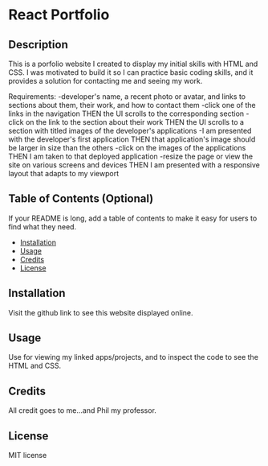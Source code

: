 # React Portfolio

## Description

This is a porfolio website I created to display my initial skills with HTML and CSS. I was motivated to build it so I can practice basic coding skills, and it provides a solution for contacting me and seeing my work.

Requirements:
 -developer's name, a recent photo or avatar, and links to sections about them, their work, and how to contact them
 -click one of the links in the navigation THEN the UI scrolls to the corresponding section
 -click on the link to the section about their work THEN the UI scrolls to a section with titled images of the developer's applications
 -I am presented with the developer's first application THEN that application's image should be larger in size than the others
 -click on the images of the applications THEN I am taken to that deployed application
 -resize the page or view the site on various screens and devices THEN I am presented with a responsive layout that adapts to my viewport

## Table of Contents (Optional)

If your README is long, add a table of contents to make it easy for users to find what they need.

- [Installation](#installation)
- [Usage](#usage)
- [Credits](#credits)
- [License](#license)

## Installation

Visit the github link to see this website displayed online. 

## Usage

Use for viewing my linked apps/projects, and to inspect the code to see the HTML and CSS. 

## Credits

All credit goes to me...and Phil my professor.

## License

MIT license